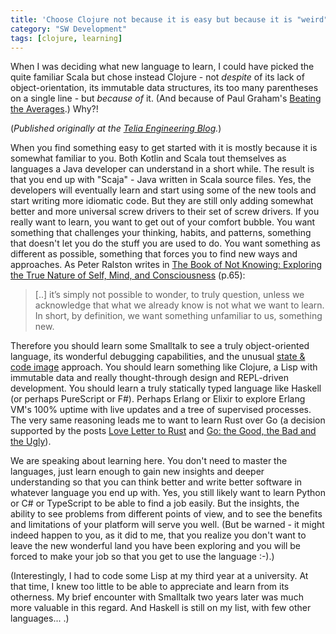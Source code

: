 ```yaml
---
title: 'Choose Clojure not because it is easy but because it is "weird"'
category: "SW Development"
tags: [clojure, learning]
---
```

When I was deciding what new language to learn, I could have picked the quite familiar Scala but chose instead Clojure - not _despite_ of its lack of object-orientation, its immutable data structures, its too many parentheses on a single line - but _because of_ it. (And because of Paul Graham's [Beating the Averages](http://www.paulgraham.com/avg.html).) Why?!

<!--more-->

(_Published originally at the [Telia Engineering Blog](https://engineering.telia.no/blog/choose-clojure-for-its-weirdness)._)

When you find something easy to get started with it is mostly because it is somewhat familiar to you. Both Kotlin and Scala tout themselves as languages a Java developer can understand in a short while. The result is that you end up with "Scaja" - Java written in Scala source files. Yes, the developers will eventually learn and start using some of the new tools and start writing more idiomatic code. But they are still only adding somewhat better and more universal screw drivers to their set of screw drivers. If you really want to learn, you want to get out of your comfort bubble. You want something that challenges your thinking, habits, and patterns, something that doesn't let you do the stuff you are used to do. You want something as different as possible, something that forces you to find new ways and approaches. As Peter Ralston writes in [The Book of Not Knowing: Exploring the True Nature of Self, Mind, and Consciousness](https://www.amazon.com/dp/B003WUYPOW/) (p.65):

> [..] it’s simply not possible to wonder, to truly question, unless we acknowledge that what we already know is not what we want to learn. In short, by definition, we want something unfamiliar to us, something new.

Therefore you should learn some Smalltalk to see a truly object-oriented language, its wonderful debugging capabilities, and the unusual [state & code image](https://en.wikipedia.org/wiki/Smalltalk#Image-based_persistence) approach. You should learn something like Clojure, a Lisp with immutable data and really thought-through design and REPL-driven development. You should learn a truly statically typed language like Haskell (or perhaps PureScript or F#). Perhaps Erlang or Elixir to explore Erlang VM's 100% uptime with live updates and a tree of supervised processes. The very same reasoning leads me to want to learn Rust over Go (a decision supported by the posts [Love Letter to Rust](http://dtrace.org/blogs/bmc/2018/09/18/falling-in-love-with-rust/) and [Go: the Good, the Bad and the Ugly](https://bluxte.net/musings/2018/04/10/go-good-bad-ugly/)).

We are speaking about learning here. You don't need to master the languages, just learn enough to gain new insights and deeper understanding so that you can think better and write better software in whatever language you end up with. Yes, you still likely want to learn Python or C# or TypeScript to be able to find a job easily. But the insights, the ability to see problems from different points of view, and to see the benefits and limitations of your platform will serve you well. (But be warned - it might indeed happen to you, as it did to me, that you realize you don't want to leave the new wonderful land you have been exploring and you will be forced to make your job so that you get to use the language :-).)

(Interestingly, I had to code some Lisp at my third year at a university. At that time, I knew too little to be able to appreciate and learn from its otherness. My brief encounter with Smalltalk two years later was much more valuable in this regard. And Haskell is still on my list, with few other languages... .)

